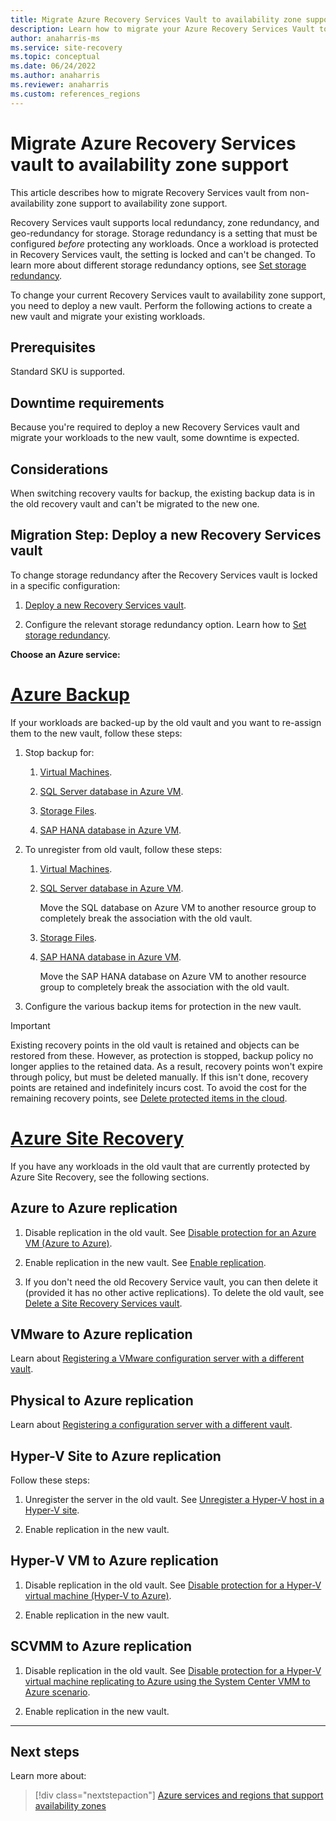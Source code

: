 ```yaml
---
title: Migrate Azure Recovery Services Vault to availability zone support 
description: Learn how to migrate your Azure Recovery Services Vault to availability zone support.
author: anaharris-ms
ms.service: site-recovery
ms.topic: conceptual
ms.date: 06/24/2022
ms.author: anaharris 
ms.reviewer: anaharris
ms.custom: references_regions
---
```


# Migrate Azure Recovery Services vault to availability zone support 

This article describes how to migrate Recovery Services vault from non-availability zone support to availability zone support.

Recovery Services vault supports local redundancy, zone redundancy, and geo-redundancy for storage. Storage redundancy is a setting that must be configured *before* protecting any workloads. Once a workload is protected in Recovery Services vault, the setting is locked and can't be changed. To learn more about different storage redundancy options, see [Set storage redundancy](../backup/backup-create-rs-vault.md#set-storage-redundancy).

To change your current Recovery Services vault to availability zone support, you need to deploy a new vault. Perform the following actions to create a new vault and migrate your existing workloads.

## Prerequisites

Standard SKU is supported.

## Downtime requirements

Because you're required to deploy a new Recovery Services vault and migrate your workloads to the new vault, some downtime is expected.

## Considerations

When switching recovery vaults for backup, the existing backup data is in the old recovery vault and can't be migrated to the new one. 

## Migration Step: Deploy a new Recovery Services vault

To change storage redundancy after the Recovery Services vault is locked in a specific configuration:

1. [Deploy a new Recovery Services vault](../backup/backup-create-rs-vault.md).

1. Configure the relevant storage redundancy option. Learn how to [Set storage redundancy](../backup/backup-create-rs-vault.md#set-storage-redundancy).

**Choose an Azure service:**

# [Azure Backup](#tab/backup)

If your workloads are backed-up by the old vault and you want to re-assign them to the new vault, follow these steps:

1. Stop backup for:

   1. [Virtual Machines](../backup/backup-azure-manage-vms.md#stop-protecting-a-vm).
    
   1. [SQL Server database in Azure VM](../backup/manage-monitor-sql-database-backup.md#stop-protection-for-a-sql-server-database).
    
    
   1. [Storage Files](../backup/manage-afs-backup.md#stop-protection-on-a-file-share).
    
   1. [SAP HANA database in Azure VM](../backup/sap-hana-db-manage.md#stop-protection-for-an-sap-hana-database).
    
1. To unregister from old vault, follow these steps:

   1. [Virtual Machines](../backup/backup-azure-move-recovery-services-vault.md#move-an-azure-virtual-machine-to-a-different-recovery-service-vault).
    
   1. [SQL Server database in Azure VM](../backup/manage-monitor-sql-database-backup.md#unregister-a-sql-server-instance).
   
      Move the SQL database on Azure VM to another resource group to completely break the association with the old vault.

   1. [Storage Files](../backup/manage-afs-backup.md#unregister-a-storage-account).
    
   1. [SAP HANA database in Azure VM](../backup/sap-hana-db-manage.md#unregister-an-sap-hana-instance).

      Move the SAP HANA database on Azure VM to another resource group to completely break the association with the old vault.

1. Configure the various backup items for protection in the new vault.

>[!IMPORTANT]
>Existing recovery points in the old vault is retained and objects can be restored from these. However, as protection is stopped, backup policy no longer applies to the retained data. As a result, recovery points won't expire through policy, but must be deleted manually. If this isn't done, recovery points are retained and  indefinitely incurs cost. To avoid the cost for the remaining recovery points, see [Delete protected items in the cloud](../backup/backup-azure-delete-vault.md?tabs=portal#delete-protected-items-in-the-cloud).

# [Azure Site Recovery](#tab/site-recovery)

If you have any workloads in the old vault that are currently protected by Azure Site Recovery, see the following sections.

## Azure to Azure replication

1. Disable replication in the old vault. See [Disable protection for an Azure VM (Azure to Azure)](../site-recovery/site-recovery-manage-registration-and-protection.md#disable-protection-for-a-azure-vm-azure-to-azure).

1. Enable replication in the new vault. See [Enable replication](../site-recovery/azure-to-azure-how-to-enable-replication.md#enable-replication).

1. If you don't need the old Recovery Service vault, you can then delete it (provided it has no other active replications). To delete the old vault, see [Delete a Site Recovery Services vault](../site-recovery/delete-vault.md).

## VMware to Azure replication

Learn about [Registering a VMware configuration server with a different vault](../site-recovery/vmware-azure-manage-configuration-server.md#register-a-configuration-server-with-a-different-vault).

## Physical to Azure replication

Learn about [Registering a configuration server with a different vault](../site-recovery/vmware-azure-manage-configuration-server.md#register-a-configuration-server-with-a-different-vault).  


## Hyper-V Site to Azure replication

Follow these steps:

1. Unregister the server in the old vault. See [Unregister a Hyper-V host in a Hyper-V site](../site-recovery/site-recovery-manage-registration-and-protection.md#unregister-a-hyper-v-host-in-a-hyper-v-site).

1. Enable replication in the new vault.

## Hyper-V VM to Azure replication

1. Disable replication in the old vault. See [Disable protection for a Hyper-V virtual machine (Hyper-V to Azure)](../site-recovery/site-recovery-manage-registration-and-protection.md#disable-protection-for-a-hyper-v-virtual-machine-hyper-v-to-azure).

1. Enable replication in the new vault.

## SCVMM to Azure replication

1. Disable replication in the old vault. See [Disable protection for a Hyper-V virtual machine replicating to Azure using the System Center VMM to Azure scenario](../site-recovery/site-recovery-manage-registration-and-protection.md#disable-protection-for-a-hyper-v-virtual-machine-replicating-to-azure-using-the-system-center-vmm-to-azure-scenario).

1. Enable replication in the new vault.

---

## Next steps

Learn more about:

> [!div class="nextstepaction"]
> [Azure services and regions that support availability zones](availability-zones-service-support.md)
